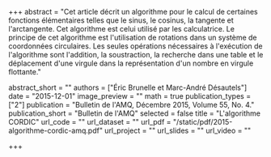 +++
abstract = "Cet article décrit un algorithme pour le calcul de certaines fonctions élémentaires telles que le sinus, le cosinus, la tangente et l'arctangente. Cet algorithme est celui utilisé par les calculatrice. Le principe de cet algorithme est l'utilisation de rotations dans un système de coordonnées circulaires. Les seules opérations nécessaires à l'exécution de l'algorithme sont l'addition, la soustraction, la recherche dans une table et le déplacement d'une virgule dans la représentation d'un nombre en virgule flottante."

abstract_short = ""
authors = ["Éric Brunelle et Marc-André Désautels"]
date = "2015-12-01"
image_preview = ""
math = true
publication_types = ["2"]
publication = "Bulletin de l'AMQ, Décembre 2015, Volume 55, No. 4."
publication_short = "Bulletin de l'AMQ"
selected = false
title = "L'algorithme CORDIC"
url_code = ""
url_dataset = ""
url_pdf = "/static/pdf/2015-algorithme-cordic-amq.pdf"
url_project = ""
url_slides = ""
url_video = ""

+++
